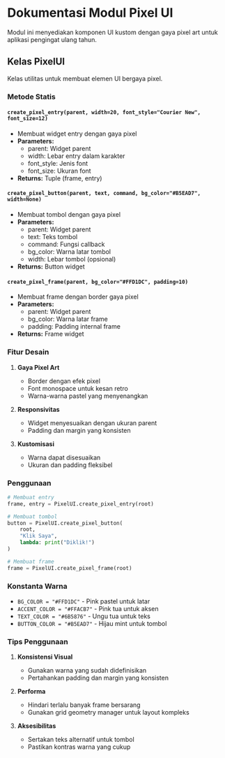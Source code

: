 # Dokumentasi Modul Pixel UI

Modul ini menyediakan komponen UI kustom dengan gaya pixel art untuk aplikasi pengingat ulang tahun.

## Kelas PixelUI

Kelas utilitas untuk membuat elemen UI bergaya pixel.

### Metode Statis

#### `create_pixel_entry(parent, width=20, font_style="Courier New", font_size=12)`
- Membuat widget entry dengan gaya pixel
- **Parameters:**
  - parent: Widget parent
  - width: Lebar entry dalam karakter
  - font_style: Jenis font
  - font_size: Ukuran font
- **Returns:** Tuple (frame, entry)

#### `create_pixel_button(parent, text, command, bg_color="#B5EAD7", width=None)`
- Membuat tombol dengan gaya pixel
- **Parameters:**
  - parent: Widget parent
  - text: Teks tombol
  - command: Fungsi callback
  - bg_color: Warna latar tombol
  - width: Lebar tombol (opsional)
- **Returns:** Button widget

#### `create_pixel_frame(parent, bg_color="#FFD1DC", padding=10)`
- Membuat frame dengan border gaya pixel
- **Parameters:**
  - parent: Widget parent
  - bg_color: Warna latar frame
  - padding: Padding internal frame
- **Returns:** Frame widget

### Fitur Desain

1. **Gaya Pixel Art**
   - Border dengan efek pixel
   - Font monospace untuk kesan retro
   - Warna-warna pastel yang menyenangkan

2. **Responsivitas**
   - Widget menyesuaikan dengan ukuran parent
   - Padding dan margin yang konsisten

3. **Kustomisasi**
   - Warna dapat disesuaikan
   - Ukuran dan padding fleksibel

### Penggunaan

```python
# Membuat entry
frame, entry = PixelUI.create_pixel_entry(root)

# Membuat tombol
button = PixelUI.create_pixel_button(
    root,
    "Klik Saya",
    lambda: print("Diklik!")
)

# Membuat frame
frame = PixelUI.create_pixel_frame(root)
```

### Konstanta Warna

- `BG_COLOR = "#FFD1DC"` - Pink pastel untuk latar
- `ACCENT_COLOR = "#FFACB7"` - Pink tua untuk aksen
- `TEXT_COLOR = "#6B5876"` - Ungu tua untuk teks
- `BUTTON_COLOR = "#B5EAD7"` - Hijau mint untuk tombol

### Tips Penggunaan

1. **Konsistensi Visual**
   - Gunakan warna yang sudah didefinisikan
   - Pertahankan padding dan margin yang konsisten

2. **Performa**
   - Hindari terlalu banyak frame bersarang
   - Gunakan grid geometry manager untuk layout kompleks

3. **Aksesibilitas**
   - Sertakan teks alternatif untuk tombol
   - Pastikan kontras warna yang cukup